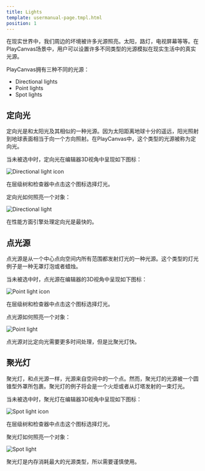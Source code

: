 ```yaml
---
title: Lights
template: usermanual-page.tmpl.html
position: 1
---
```


在现实世界中，我们周边的坏境被许多光源照亮。太阳，路灯，电视屏幕等等。在PlayCanvas场景中，用户可以设置许多不同类型的光源模拟在现实生活中的真实光源。

PlayCanvas拥有三种不同的光源：

* Directional lights
* Point lights
* Spot lights

## 定向光

定向光是和太阳光及其相似的一种光源。因为太阳距离地球十分的遥远，阳光照射到地球表面相当于向一个方向照射。在PlayCanvas中，这个类型的光源被称为定向光。

当未被选中时，定向光在编辑器3D视角中呈现如下图标：

![Directional light icon][1]

在层级树和检查器中点击这个图标选择灯光。

定向光如何照亮一个对象：

![Directional light][2]

在性能方面引擎处理定向光是最快的。

## 点光源

点光源是从一个中心点向空间内所有范围都发射灯光的一种光源。这个类型的灯光例子是一种无罩灯泡或者蜡烛。

当未被选中时，点光源在编辑器的3D视角中呈现如下图标：

![Point light icon][3]

在层级树和检查器中点击这个图标选择灯光。

点光源如何照亮一个对象：

![Point light][4]

点光源对比定向光需要更多时间处理，但是比聚光灯快。

## 聚光灯

聚光灯，和点光源一样，光源来自空间中的一个点。然而，聚光灯的光源被一个圆锥型外罩所包裹。聚光灯的例子将会是一个火炬或者从灯塔发射的一束灯光。

当未被选中时，聚光灯在编辑器3D视角中呈现如下图标：

![Spot light icon][5]

在层级树和检查器中点击这个图标选择灯光。

聚光灯如何照亮一个对象：

![Spot light][6]

聚光灯是内存消耗最大的光源类型，所以需要谨慎使用。

[1]: /images/user-manual/graphics/lights/directional_icon.jpg
[2]: /images/user-manual/graphics/lights/directional.jpg
[3]: /images/user-manual/graphics/lights/point_icon.jpg
[4]: /images/user-manual/graphics/lights/point.jpg
[5]: /images/user-manual/graphics/lights/spot_icon.jpg
[6]: /images/user-manual/graphics/lights/spot.jpg


